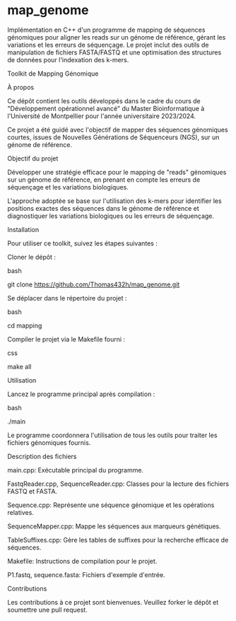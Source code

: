 # map_genome
Implémentation en C++ d'un programme de mapping de séquences génomiques pour aligner les reads sur un génome de référence, gérant les variations et les erreurs de séquençage. Le projet inclut des outils de manipulation de fichiers FASTA/FASTQ et une optimisation des structures de données pour l'indexation des k-mers.


Toolkit de Mapping Génomique

À propos

Ce dépôt contient les outils développés dans le cadre du cours de "Développement opérationnel avancé" du Master Bioinformatique à l'Université de Montpellier pour l'année universitaire 2023/2024. 

Ce projet a été guidé avec l'objectif de mapper des séquences génomiques courtes, issues de Nouvelles Générations de Séquenceurs (NGS), sur un génome de référence.

Objectif du projet

Développer une stratégie efficace pour le mapping de "reads" génomiques sur un génome de référence, en prenant en compte les erreurs de séquençage et les variations biologiques. 

L'approche adoptée se base sur l'utilisation des k-mers pour identifier les positions exactes des séquences dans le génome de référence et diagnostiquer les variations biologiques ou les erreurs de séquençage.

Installation

Pour utiliser ce toolkit, suivez les étapes suivantes :

Cloner le dépôt :

bash

git clone https://github.com/Thomas432h/map_genome.git

Se déplacer dans le répertoire du projet :

bash


cd mapping

Compiler le projet via le Makefile fourni :

css

make all

Utilisation

Lancez le programme principal après compilation :

bash

./main

Le programme coordonnera l'utilisation de tous les outils pour traiter les fichiers génomiques fournis.

Description des fichiers

main.cpp: Exécutable principal du programme.

FastqReader.cpp, SequenceReader.cpp: Classes pour la lecture des fichiers FASTQ et FASTA.

Sequence.cpp: Représente une séquence génomique et les opérations relatives.

SequenceMapper.cpp: Mappe les séquences aux marqueurs génétiques.

TableSuffixes.cpp: Gère les tables de suffixes pour la recherche efficace de séquences.

Makefile: Instructions de compilation pour le projet.

P1.fastq, sequence.fasta: Fichiers d'exemple d'entrée.

Contributions

Les contributions à ce projet sont bienvenues. Veuillez forker le dépôt et soumettre une pull request.
